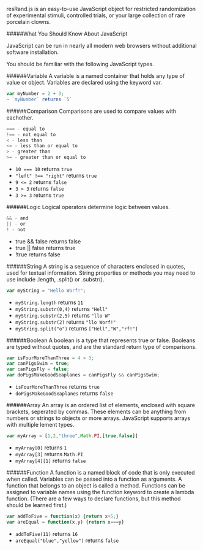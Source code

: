 resRand.js is an easy-to-use JavaScript object for restricted randomization of experimental stimuli, controlled trials, or your large collection of rare porcelain clowns.








#####What You Should Know About JavaScript

JavaScript can be run in nearly all modern web browsers without additional software installation.

You should be familiar with the following JavaScript types.

######Variable
  A variable is a named container that holds any type of value or object.  Variables are declared using the keyword var.
```javascript
var myNumber = 2 + 3;
~ `myNumber` returns `5`
```

######Comparison
Comparisons are used to compare values with eachother.
```javascript
=== - equal to
!== - not equal to
< - less than
<= - less than or equal to
> - greater than
>= - greater than or equal to
```
* `10 === 10` returns `true`  
* `"left" !== "right"` returns `true`  
* `9 <= 2` returns `false`  
* `3 > 3` returns `false`   
* `3 >= 3` returns `true`


######Logic
Logical operators determine logic between values.
```javascript
&& - and
|| - or
! - not
```
* true && false returns false
* true || false returns true
* !true returns false


######String 
A string is a sequence of characters enclosed in quotes, used for textual information.  String properties or methods you may need to use include .length, .split() or .substr().
```javascript
var myString = "Hello Worf!";
```
* `myString.length` returns `11`
* `myString.substr(0,4)` returns `"Hell"`
* `myString.substr(2,5)` returns `"llo W"`
* `myString.substr(2)` returns `"llo Worf!"`
* `myString.split("o")` returns `["Hell","W","rf!"]`


######Boolean 
A boolean is a type that represents true or false.  Booleans are typed without quotes, and are the standard return type of comparisons.
```javascript
var isFourMoreThanThree = 4 > 3;
var canPigsSwim = true;
var canPigsFly = false;
var doPigsMakeGoodSeaplanes = canPigsFly && canPigsSwim;
```
* `isFourMoreThanThree` returns `true`
* `doPigsMakeGoodSeaplanes` returns `false`


######Array 
An array is an ordered list of elements, enclosed with square brackets, seperated by commas.  These elements can be anything from numbers or strings to objects or more arrays.  JavaScript supports arrays with multiple lement types.
```javascript
var myArray = [1,2,"three",Math.PI,[true,false]]
```
* `myArray[0]` returns `1`
* `myArray[3]` returns `Math.PI`
* `myArray[4][1]` returns `false`


######Function 
A function is a named block of code that is only executed when called.  Variables can be passed into a function as arguments.  A function that belongs to an object is called a method.  Functions can be assigned to variable names using the function keyword to create a lambda function.  (There are a few ways to declare functions, but this method should be learned first.)
```javascript
var addToFive = function(x) {return x+5;}
var areEqual = function(x,y) {return x===y}
```
* `addToFive(11)` returns `16`
* `areEqual("blue","yellow")` returns `false`

